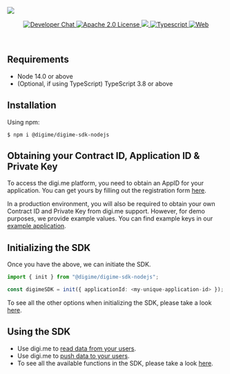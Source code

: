 ![](https://securedownloads.digi.me/partners/digime/SDKReadmeBanner.png)
<p align="center">
    <a href="https://developers.digi.me/slack/join">
        <img src="https://img.shields.io/badge/chat-slack-blueviolet.svg" alt="Developer Chat">
    </a>
    <a href="LICENSE">
        <img src="https://img.shields.io/badge/license-apache 2.0-blue.svg" alt="Apache 2.0 License">
    </a>
    <a href="#">
    	<img src="https://img.shields.io/badge/build-passing-brightgreen.svg">
    </a>
    <a href="https://www.typescriptlang.org/">
        <img src="https://img.shields.io/badge/language-typescript-ff69b4.svg" alt="Typescript">
    </a>
    <a href="https://developers.digi.me/">
        <img src="https://img.shields.io/badge/web-digi.me-red.svg" alt="Web">
    </a>
</p>

<br>

## Requirements

- Node 14.0 or above
- (Optional, if using TypeScript) TypeScript 3.8 or above

## Installation

Using npm:
```shell
$ npm i @digime/digime-sdk-nodejs
```

## Obtaining your Contract ID, Application ID & Private Key
To access the digi.me platform, you need to obtain an AppID for your application. You can get yours by filling out the registration form [here](https://digi.me/register).

In a production environment, you will also be required to obtain your own Contract ID and Private Key from digi.me support. However, for demo purposes, we provide example values. You can find example keys in our [example application](https://github.com/digime/digime-sdk-nodejs-example).

## Initializing the SDK
Once you have the above, we can initiate the SDK.

```typescript
import { init } from "@digime/digime-sdk-nodejs";

const digimeSDK = init({ applicationId: <my-unique-application-id> });
```

To see all the other options when initializing the SDK, please take a look [here](../fundamentals/initialise-sdk.html).

## Using the SDK
* Use digi.me to [read data from your users](read-data-overview.html).
* Use digi.me to [push data to your users](write-data-overview.html).
* To see all the available functions in the SDK, please take a look [here](../../interfaces/SDK.DigimeSDK.html).
